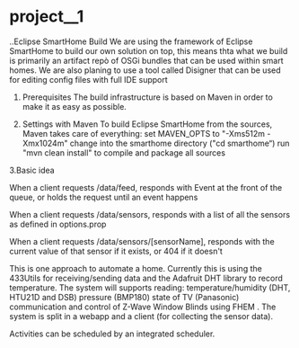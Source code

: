 # project__1


..Eclipse SmartHome Build
We are using the framework of Eclipse SmartHome to build our own solution on top, this means thta what we build is primarily an artifact repò of OSGi bundles that can be used within smart homes. We are also planing to use a tool called Disigner that can be used for editing config files with full IDE support

1. Prerequisites
The build infrastructure is based on Maven in order to make it as easy as possible. 

2. Settings with Maven
To build Eclipse SmartHome from the sources, Maven takes care of everything:
    set MAVEN_OPTS to "-Xms512m -Xmx1024m"
    change into the smarthome directory ("cd smarthome“)
    run "mvn clean install" to compile and package all sources

3.Basic idea

When a client requests /data/feed, responds with Event at the front of the queue, or holds the request until an event happens

When a client requests /data/sensors, responds with a list of all the sensors as defined in options.prop

When a client requests /data/sensors/[sensorName], responds with the current value of that sensor if it exists, or 404 if it doesn't

This is one approach to automate a home.
Currently this is using the 433Utils for receiving/sending data and the Adafruit DHT library to record temperature.
The system will supports reading:
    temperature/humidity (DHT, HTU21D and DSB)
    pressure (BMP180)
    state of TV (Panasonic)
    communication and control of Z-Wave Window Blinds using FHEM
.
The system is split in a webapp and a client (for collecting the sensor data).

Activities can be scheduled by an integrated scheduler.
